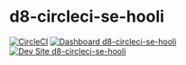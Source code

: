 # d8-circleci-se-hooli

[![CircleCI](https://circleci.com/gh/jamesrutherford/d8-circleci-se-hooli.svg?style=shield)](https://circleci.com/gh/jamesrutherford/d8-circleci-se-hooli)
[![Dashboard d8-circleci-se-hooli](https://img.shields.io/badge/dashboard-d8_circleci_se_hooli-yellow.svg)](https://dashboard.pantheon.io/sites/803fe90f-a813-48b7-ad64-5d541f5ec75e#dev/code)
[![Dev Site d8-circleci-se-hooli](https://img.shields.io/badge/site-d8_circleci_se_hooli-blue.svg)](http://dev-d8-circleci-se-hooli.pantheonsite.io/)